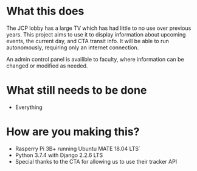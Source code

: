 # What this does
The JCP lobby has a large TV which has had little to no use over previous years. This project aims to use it to display
information about upcoming events, the current day, and CTA transit info. It will be able to run autonomously, requiring
only an internet connection.

An admin control panel is availible to faculty, where information can be changed or modified as needed.

# What still needs to be done
- Everything

# How are you making this?
- Rasperry Pi 3B+ running Ubuntu MATE 18.04 LTS`
- Python 3.7.4 with Django 2.2.6 LTS
- Special thanks to the CTA for allowing us to use their tracker API
